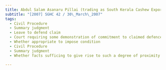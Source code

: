 ```yaml
---
title: Abdul Salam Asanaru Pillai (trading as South Kerala Cashew Exporters) v Nomanbhoy & 
subtitle: "[2007] SGHC 42 / 30\_March\_2007"
tags:
  - Civil Procedure
  - Summary judgment
  - Leave to defend claim
  - Court requiring some demonstration of commitment to claimed defence on part of defendant
  - Whether appropriate to impose condition
  - Civil Procedure
  - Summary judgment
  - Whether facts sufficing to give rise to such a degree of proximity as to warrant raising of equitable set-off by one party against claims of the other

---
```


